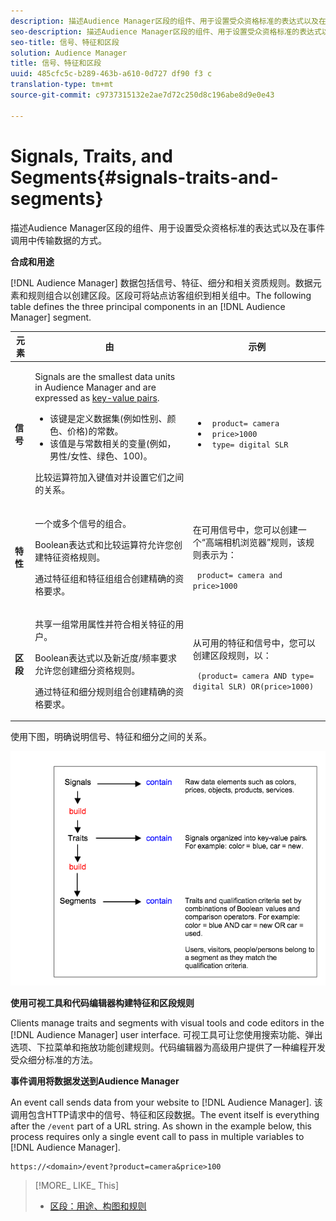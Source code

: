 ```yaml
---
description: 描述Audience Manager区段的组件、用于设置受众资格标准的表达式以及在事件调用中传输数据的方式。
seo-description: 描述Audience Manager区段的组件、用于设置受众资格标准的表达式以及在事件调用中传输数据的方式。
seo-title: 信号、特征和区段
solution: Audience Manager
title: 信号、特征和区段
uuid: 485cfc5c-b289-463b-a610-0d727 df90 f3 c
translation-type: tm+mt
source-git-commit: c9737315132e2ae7d72c250d8c196abe8d9e0e43

---
```



# Signals, Traits, and Segments{#signals-traits-and-segments}

描述Audience Manager区段的组件、用于设置受众资格标准的表达式以及在事件调用中传输数据的方式。

<!-- 

c_signal_trait_segment.xml

 -->

**合成和用途**

[!DNL Audience Manager] 数据包括信号、特征、细分和相关资质规则。数据元素和规则组合以创建区段。区段可将站点访客组织到相关组中。The following table defines the three principal components in an [!DNL Audience Manager] segment.

<table id="table_E8373A01C3414C42B4983A59BF0F0669"> 
 <thead> 
  <tr> 
   <th colname="col1" class="entry"> 元素 </th> 
   <th colname="col2" class="entry"> 由 </th> 
   <th colname="col3" class="entry"> 示例 </th> 
  </tr>
 </thead>
 <tbody> 
  <tr> 
   <td colname="col1"><b>信号</b> </td> 
   <td colname="col2"> <p>Signals are the smallest data units in <span class="keyword"> Audience Manager</span> and are expressed as <a href="../reference/key-value-pairs-explained.md"> key-value pairs</a>. </p> 
    <ul id="ul_728347E325284B9FA0B4E05DE8CF4570"> 
     <li id="li_89574A3B4A734726AD43405AE6D85FF5">该键是定义数据集(例如性别、颜色、价格)的常数。 </li> 
     <li id="li_D35601B33EE24EC5857F45D9577254D4">该值是与常数相关的变量(例如，男性/女性、绿色、100)。 </li> 
    </ul> <p>比较运算符加入键值对并设置它们之间的关系。 </p> </td> 
   <td colname="col3"> 
    <ul id="ul_A6D8D30A37C94437A7BF38736C6F8556"> 
     <li id="li_74C87C34FA254783AC0DEBBC69B35AC4"><code> product= camera</code> </li> 
     <li id="li_C1727B9136024E56B60374597A7DCA00"><code> price&gt;1000</code> </li> 
     <li id="li_B2E7798768EE444AB978F3F27B0BC0B5"><code> type= digital SLR</code> </li> 
    </ul> </td> 
  </tr> 
  <tr> 
   <td colname="col1"><b>特性</b> </td> 
   <td colname="col2"> <p>一个或多个信号的组合。 </p> <p>Boolean表达式和比较运算符允许您创建特征资格规则。 </p> <p>通过特征组和特征组组合创建精确的资格要求。 </p> </td> 
   <td colname="col3"> <p>在可用信号中，您可以创建一个“高端相机浏览器”规则，该规则表示为： </p> <p><code> product= camera and price&gt;1000</code> </p> </td> 
  </tr> 
  <tr> 
   <td colname="col1"><b>区段</b> </td> 
   <td colname="col2"> <p>共享一组常用属性并符合相关特征的用户。 </p> <p>Boolean表达式以及新近度/频率要求允许您创建细分资格规则。 </p> <p>通过特征和细分规则组合创建精确的资格要求。 </p> </td> 
   <td colname="col3"> <p>从可用的特征和信号中，您可以创建区段规则，以： </p> <p><code> (product= camera AND type= digital SLR) OR(price&gt;1000)</code> </p> </td> 
  </tr> 
 </tbody> 
</table>

使用下图，明确说明信号、特征和细分之间的关系。

![](assets/signals-traits-segments.png)

**使用可视工具和代码编辑器构建特征和区段规则**

Clients manage traits and segments with visual tools and code editors in the [!DNL Audience Manager] user interface. 可视工具可让您使用搜索功能、弹出选项、下拉菜单和拖放功能创建规则。代码编辑器为高级用户提供了一种编程开发受众细分标准的方法。

**事件调用将数据发送到Audience Manager**

An event call sends data from your website to [!DNL Audience Manager]. 该调用包含HTTP请求中的信号、特征和区段数据。The event itself is everything after the `/event` part of a URL string. As shown in the example below, this process requires only a single event call to pass in multiple variables to [!DNL Audience Manager].

```
https://<domain>/event?product=camera&price>100
```

>[!MORE_ LIKE_ This]
>
>* [区段：用途、构图和规则](../features/segments/segments-purpose.md)

